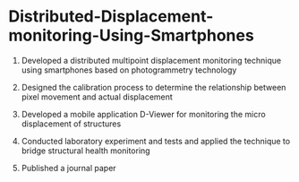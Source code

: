# Distributed-Displacement-monitoring-Using-Smartphones

1. Developed a distributed multipoint displacement monitoring technique using smartphones based on photogrammetry technology

2. Designed the calibration process to determine the relationship between pixel movement and actual displacement 

3. Developed a mobile application D-Viewer for monitoring the micro displacement of structures 

4. Conducted laboratory experiment and tests and applied the technique to bridge structural health monitoring

5. Published a journal paper
